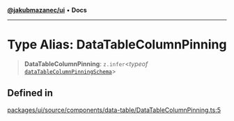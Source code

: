 [**@jakubmazanec/ui**](../README.md) • **Docs**

---

# Type Alias: DataTableColumnPinning

> **DataTableColumnPinning**: `z.infer`\<_typeof_
> [`dataTableColumnPinningSchema`](../variables/dataTableColumnPinningSchema.md)\>

## Defined in

[packages/ui/source/components/data-table/DataTableColumnPinning.ts:5](https://github.com/jakubmazanec/tools/blob/28bd44b020b25cf8f9b96b5a385bb7c918cf32ab/packages/ui/source/components/data-table/DataTableColumnPinning.ts#L5)
